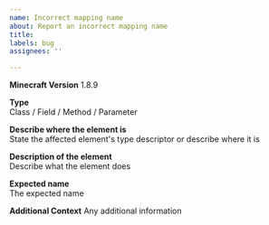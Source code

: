 ```yaml
---
name: Incorrect mapping name
about: Report an incorrect mapping name
title:
labels: bug
assignees: ''

---
```


**Minecraft Version**
1.8.9

**Type**  
Class / Field / Method / Parameter

**Describe where the element is**  
State the affected element's type descriptor or describe where it is

**Description of the element**  
Describe what the element does

**Expected name**  
The expected name

**Additional Context**
Any additional information
